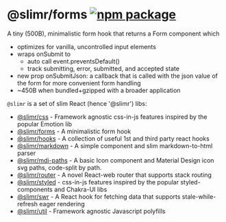 # @slimr/forms [![npm package](https://img.shields.io/npm/v/@slimr/forms.svg?style=flat-square)](https://npmjs.org/package/@slimr/forms)

A tiny (500B), minimalistic form hook that returns a Form component which

- optimizes for vanilla, uncontrolled input elements
- wraps onSubmit to
  - auto call event.preventsDefault()
  - track submitting, error, submitted, and accepted state
- new prop onSubmitJson: a callback that is called with the json value of the form for more convenient form handling
- ~450B when bundled+gzipped with a broader application

`@slimr` is a set of slim React (hence '@slimr') libs:

- [@slimr/css](https://www.npmjs.com/package/@slimr/css) - Framework agnostic css-in-js features inspired by the popular Emotion lib
- [@slimr/forms](https://www.npmjs.com/package/@slimr/forms) - A minimalistic form hook
- [@slimr/hooks](https://www.npmjs.com/package/@slimr/hooks) - A collection of useful 1st and third party react hooks
- [@slimr/markdown](https://www.npmjs.com/package/@slimr/markdown) - A simple component and slim markdown-to-html parser
- [@slimr/mdi-paths](https://www.npmjs.com/package/@slimr/mdi-paths) - A basic Icon component and Material Design icon svg paths, code-split by path.
- [@slimr/router](https://www.npmjs.com/package/@slimr/router) - A novel React-web router that supports stack routing
- [@slimr/styled](https://www.npmjs.com/package/@slimr/styled) - css-in-js features inspired by the popular styled-components and Chakra-UI libs
- [@slimr/swr](https://www.npmjs.com/package/@slimr/swr) - A React hook for fetching data that supports stale-while-refresh eager rendering
- [@slimr/util](https://www.npmjs.com/package/@slimr/util) - Framework agnostic Javascript polyfills
